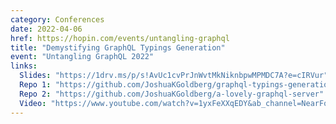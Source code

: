 ```yaml
---
category: Conferences
date: 2022-04-06
href: https://hopin.com/events/untangling-graphql
title: "Demystifying GraphQL Typings Generation"
event: "Untangling GraphQL 2022"
links:
  Slides: "https://1drv.ms/p/s!AvUc1cvPrJnWvtMkNiknbpwMPMDC7A?e=cIRVur"
  Repo 1: "https://github.com/JoshuaKGoldberg/graphql-typings-generation"
  Repo 2: "https://github.com/JoshuaKGoldberg/a-lovely-graphql-server"
  Video: "https://www.youtube.com/watch?v=1yxFeXXqEDY&ab_channel=NearForm"
---
```

